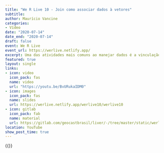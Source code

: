 ```yaml
---
title: "We R Live 10 - Join como associar dados à vetores"
subtitle: 
author: Maurício Vancine
categories:
- Vídeo
date: "2020-07-14"
date_end: "2020-07-14"
draft: false
event: We R Live
event_url: https://werlive.netlify.app/
excerpt: Uma das atividades mais comuns ao manejar dados é a vinculação de duas tabelas à partir de uma campo semelhante (em geral, um identificador único). Falaremos sobre isso e sobre o poder dos dados geográficos que nos permitem vincular dados a partir de sua localização.
featured: true
layout: single
links:
- icon: video
  icon_pack: fas
  name: video
  url: "https://youtu.be/BvURukaIDM0"
- icon: images
  icon_pack: fas
  name: slides
  url: https://werlive.netlify.app/werlive10/werlive10
- icon: gitlab
  icon_pack: fab
  name: material
  url: https://gitlab.com/geocastbrasil/liver/-/tree/master/static/werlive10
location: YouTube
show_post_time: true
---
```


{{<youtube BvURukaIDM0>}}
